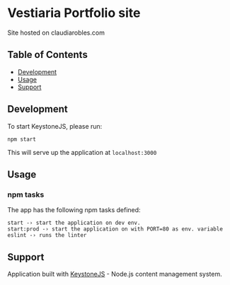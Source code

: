 # Vestiaria Portfolio site

Site hosted on claudiarobles.com  

## Table of Contents

- [Development](#development)
- [Usage](#usage)
- [Support](#support)

## Development

To start KeystoneJS, please run:

```
npm start
```
This will serve up the application at `localhost:3000`

## Usage

### npm tasks
The app has the following npm tasks defined:

```
start -› start the application on dev env.
start:prod -› start the application on with PORT=80 as env. variable
eslint -› runs the linter
```

## Support

Application built with [KeystoneJS](https://github.com/keystonejs/keystone) - Node.js content management system.
